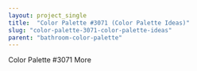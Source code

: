 ```yaml
---
layout: project_single
title:  "Color Palette #3071 (Color Palette Ideas)"
slug: "color-palette-3071-color-palette-ideas"
parent: "bathroom-color-palette"
---
```

Color Palette #3071                                                                                                                                                                                 More